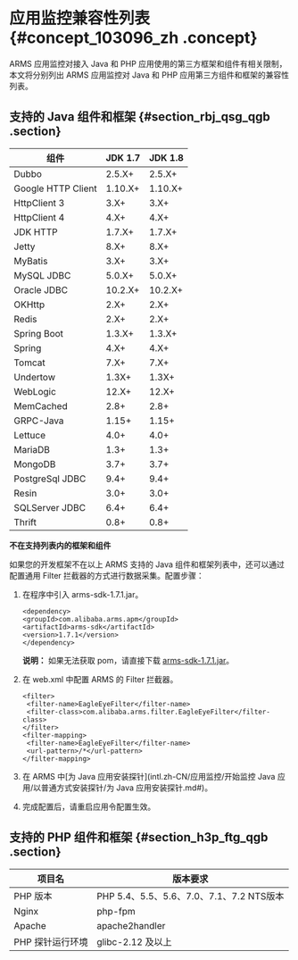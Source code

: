 # 应用监控兼容性列表 {#concept_103096_zh .concept}

ARMS 应用监控对接入 Java 和 PHP 应用使用的第三方框架和组件有相关限制，本文将分别列出 ARMS 应用监控对 Java 和 PHP 应用第三方组件和框架的兼容性列表。

## 支持的 Java 组件和框架 {#section_rbj_qsg_qgb .section}

|组件|JDK 1.7|JDK 1.8|
|--|-------|-------|
|Dubbo|2.5.X+|2.5.X+|
|Google HTTP Client|1.10.X+|1.10.X+|
|HttpClient 3|3.X+|3.X+|
|HttpClient 4|4.X+|4.X+|
|JDK HTTP|1.7.X+|1.7.X+|
|Jetty|8.X+|8.X+|
|MyBatis|3.X+|3.X+|
|MySQL JDBC|5.0.X+|5.0.X+|
|Oracle JDBC|10.2.X+|10.2.X+|
|OKHttp|2.X+|2.X+|
|Redis|2.X+|2.X+|
|Spring Boot|1.3.X+|1.3.X+|
|Spring|4.X+|4.X+|
|Tomcat|7.X+|7.X+|
|Undertow|1.3X+|1.3X+|
|WebLogic|12.X+|12.X+|
|MemCached|2.8+|2.8+|
|GRPC-Java|1.15+|1.15+|
|Lettuce|4.0+|4.0+|
|MariaDB|1.3+|1.3+|
|MongoDB|3.7+|3.7+|
|PostgreSql JDBC|9.4+|9.4+|
|Resin|3.0+|3.0+|
|SQLServer JDBC|6.4+|6.4+|
|Thrift|0.8+|0.8+|

**不在支持列表内的框架和组件**

如果您的开发框架不在以上 ARMS 支持的 Java 组件和框架列表中，还可以通过配置通用 Filter 拦截器的方式进行数据采集。配置步骤：

1.  在程序中引入 arms-sdk-1.7.1.jar。

    ``` {#codeblock_nxw_0g0_el2}
    <dependency>
    <groupId>com.alibaba.arms.apm</groupId>
    <artifactId>arms-sdk</artifactId>
    <version>1.7.1</version>
    </dependency>
    ```

    **说明：** 如果无法获取 pom，请直接下载 [arms-sdk-1.7.1.jar](https://aliware-images.oss-cn-hangzhou.aliyuncs.com/arms/arms-sdk-1.7.1.jar)。

2.  在 web.xml 中配置 ARMS 的 Filter 拦截器。

    ``` {#codeblock_t7i_oq2_awt}
    <filter>
     <filter-name>EagleEyeFilter</filter-name>
     <filter-class>com.alibaba.arms.filter.EagleEyeFilter</filter-class>
    </filter>
    <filter-mapping>
     <filter-name>EagleEyeFilter</filter-name>
     <url-pattern>/*</url-pattern>
    </filter-mapping>
    ```

3.  在 ARMS 中[为 Java 应用安装探针](intl.zh-CN/应用监控/开始监控 Java 应用/以普通方式安装探针/为 Java 应用安装探针.md#)。
4.  完成配置后，请重启应用令配置生效。

## 支持的 PHP 组件和框架 {#section_h3p_ftg_qgb .section}

|项目名|版本要求|
|---|----|
|PHP 版本|PHP 5.4、5.5、5.6、7.0、7.1、7.2 NTS版本|
|Nginx|php-fpm|
|Apache|apache2handler|
|PHP 探针运行环境|glibc-2.12 及以上|

